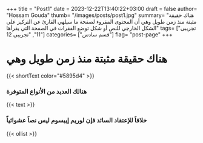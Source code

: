 +++
title = "Post1"
date = 2023-12-22T13:40:22+03:00
draft = false
author= "Hossam Gouda"
thumb= "/images/posts/post1.jpg"
summary= "هناك حقيقة مثبتة منذ زمن طويل وهي أن المحتوى المقروء لصفحة ما سيلهي القارئ عن التركيز على الشكل الخارجي للنص أو شكل توضع الفقرات في الصفحة التي يقرأها"
tags= ["تجريبى 11", "تجريبى 12"]
categories= ["قسم سادس"]
flag= "post-page"
+++

# هناك حقيقة مثبتة منذ زمن طويل وهي

{{< shortText color="#5895d4" >}}

### هنالك العديد من الأنواع المتوفرة

{{< text >}}

### خلافاَ للإعتقاد السائد فإن لوريم إيبسوم ليس نصاَ عشوائياً

{{< ollist >}}
